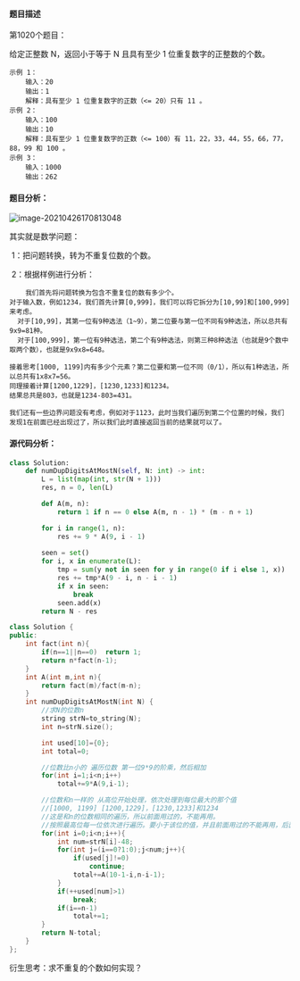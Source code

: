 #### 题目描述

第1020个题目：

给定正整数 N，返回小于等于 N 且具有至少 1 位重复数字的正整数的个数。

```
示例 1：
	输入：20
	输出：1
	解释：具有至少 1 位重复数字的正数（<= 20）只有 11 。
示例 2：
	输入：100
	输出：10
	解释：具有至少 1 位重复数字的正数（<= 100）有 11，22，33，44，55，66，77，88，99 和 100 。
示例 3：
	输入：1000
	输出：262
```

#### 题目分析：

![image-20210426170813048](C:\Users\XA-146\AppData\Roaming\Typora\typora-user-images\image-20210426170813048.png)

其实就是数学问题：

​	1：把问题转换，转为不重复位数的个数。

​	2：根据样例进行分析：

		我们首先将问题转换为包含不重复位的数有多少个。
	对于输入数，例如1234，我们首先计算[0,999]，我们可以将它拆分为[10,99]和[100,999]来考虑。
	  对于[10,99]，其第一位有9种选法（1~9），第二位要与第一位不同有9种选法，所以总共有9x9=81种。
	  对于[100,999]，第一位有9种选法，第二个有9种选法，则第三种8种选法（也就是9个数中取两个数），也就是9x9x8=648。
	
	接着思考[1000, 1199]内有多少个元素？第二位要和第一位不同（0/1），所以有1种选法，所以总共有1x8x7=56。
	同理接着计算[1200,1229]，[1230,1233]和1234。
	结果总共是803，也就是1234-803=431。
	
	我们还有一些边界问题没有考虑，例如对于1123，此时当我们遍历到第二个位置的时候，我们发现1在前面已经出现过了，所以我们此时直接返回当前的结果就可以了。

#### 源代码分析：

```python
class Solution:
    def numDupDigitsAtMostN(self, N: int) -> int:
        L = list(map(int, str(N + 1)))
        res, n = 0, len(L)

        def A(m, n):
            return 1 if n == 0 else A(m, n - 1) * (m - n + 1)

        for i in range(1, n): 
            res += 9 * A(9, i - 1)
            
        seen = set()
        for i, x in enumerate(L):
            tmp = sum(y not in seen for y in range(0 if i else 1, x))
            res += tmp*A(9 - i, n - i - 1)
            if x in seen: 
                break
            seen.add(x)
        return N - res
```



```c++
class Solution {
public:
    int fact(int n){
        if(n==1||n==0)  return 1;
        return n*fact(n-1);
    }
    int A(int m,int n){
        return fact(m)/fact(m-n);
    }
    int numDupDigitsAtMostN(int N) {
        //求N的位数n
        string strN=to_string(N);
        int n=strN.size();

        int used[10]={0};
        int total=0;

        //位数比n小的 遍历位数 第一位9*9的阶乘，然后相加
        for(int i=1;i<n;i++)
            total+=9*A(9,i-1);

        //位数和n一样的 从高位开始处理，依次处理到每位最大的那个值
        //[1000, 1199] [1200,1229]，[1230,1233]和1234
        //这是和n的位数相同的遍历，所以前面用过的，不能再用。  
        //按照最高位每一位依次进行遍历。要小于该位的值，并且前面用过的不能再用，后面的用阶乘。
        for(int i=0;i<n;i++){
            int num=strN[i]-48;
            for(int j=(i==0?1:0);j<num;j++){
                if(used[j]!=0)
                    continue;
                total+=A(10-1-i,n-i-1);
            }
            if(++used[num]>1)
                break;
            if(i==n-1)
                total+=1;
        }
        return N-total;
    }
};
```

衍生思考：求不重复的个数如何实现？